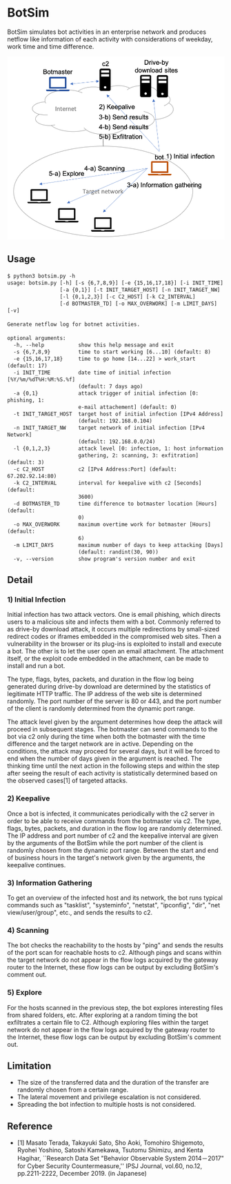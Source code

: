 
# BotSim

BotSim simulates bot activities in an enterprise network and produces
netflow like information of each activity with considerations of
weekday, work time and time difference.

![Bot activities to simulate](overview.png)


## Usage
~~~
$ python3 botsim.py -h
usage: botsim.py [-h] [-s {6,7,8,9}] [-e {15,16,17,18}] [-i INIT_TIME]
                 [-a {0,1}] [-t INIT_TARGET_HOST] [-n INIT_TARGET_NW]
                 [-l {0,1,2,3}] [-c C2_HOST] [-k C2_INTERVAL]
                 [-d BOTMASTER_TD] [-o MAX_OVERWORK] [-m LIMIT_DAYS] [-v]

Generate netflow log for botnet activities.

optional arguments:
  -h, --help           show this help message and exit
  -s {6,7,8,9}         time to start working [6...10] (default: 8)
  -e {15,16,17,18}     time to go home [14...22] > work_start (default: 17)
  -i INIT_TIME         date time of initial infection [%Y/%m/%dT%H:%M:%S.%f]
                       (default: 7 days ago)
  -a {0,1}             attack trigger of initial infection [0: phishing, 1:
                       e-mail attachement] (default: 0)
  -t INIT_TARGET_HOST  target host of initial infection [IPv4 Address]
                       (default: 192.168.0.104)
  -n INIT_TARGET_NW    target network of initial infection [IPv4 Network]
                       (default: 192.168.0.0/24)
  -l {0,1,2,3}         attack level [0: infection, 1: host information
                       gathering, 2: scanning, 3: exfitration] (default: 3)
  -c C2_HOST           c2 [IPv4 Address:Port] (default: 67.202.92.14:80)
  -k C2_INTERVAL       interval for keepalive with c2 [Seconds] (default:
                       3600)
  -d BOTMASTER_TD      time difference to botmaster location [Hours] (default:
                       0)
  -o MAX_OVERWORK      maximum overtime work for botmaster [Hours] (default:
                       6)
  -m LIMIT_DAYS        maximum number of days to keep attacking [Days]
                       (default: randint(30, 90))
  -v, --version        show program's version number and exit
~~~

## Detail

### 1) Initial Infection
Initial infection has two attack vectors. One is email phishing, which directs users to a malicious site and infects them with a bot. Commonly referred to as drive-by download attack, it occurs multiple redirections by small-sized redirect codes or iframes embedded in the compromised web sites. Then a vulnerability in the browser or its plug-ins is exploited to install and execute a bot. The other is to let the user open an email attachment. The attachment itself, or the exploit code embedded in the attachment, can be made to install and run a bot.

The type, flags, bytes, packets, and duration in the flow log being generated during drive-by download are determined by the statistics of legitimate HTTP traffic. The IP address of the web site is determined randomly. The port number of the server is 80 or 443, and the port number of the client is randomly determined from the dynamic port range.

The attack level given by the argument determines how deep the attack will proceed in subsequent stages. The botmaster can send commands to the bot via c2 only during the time when both the botmaster with the time difference and the target network are in active. Depending on the conditions, the attack may proceed for several days, but it will be forced to end when the number of days given in the argument is reached. The thinking time until the next action in the following steps and within the step after seeing the result of each activity is statistically determined based on the observed cases[1] of targeted attacks.


### 2) Keepalive
Once a bot is infected, it communicates periodically with the c2 server in order to be able to receive commands from the botmaster via c2. The type, flags, bytes, packets, and duration in the flow log are randomly determined. The IP address and port number of c2 and the keepalive interval are given by the arguments of the BotSim while the port number of the client is randomly chosen from the dynamic port range. Between the start and end of business hours in the target's network given by the arguments, the keepalive continues.


### 3) Information Gathering
To get an overview of the infected host and its network, the bot runs typical commands such as "tasklist", "systeminfo", "netstat", "ipconfig", "dir", "net view/user/group", etc., and sends the results to c2.


### 4) Scanning
The bot checks the reachability to the hosts by "ping" and sends the results of the port scan for reachable hosts to c2. Although pings and scans within the target network do not appear in the flow logs acquired by the gateway router to the Internet, these flow logs can be output by excluding BotSim's comment out.


### 5) Explore
For the hosts scanned in the previous step, the bot explores interesting files from shared folders, etc. After exploring at a random timing the bot exfiltrates a certain file to C2. Although exploring files within the target network do not appear in the flow logs acquired by the gateway router to the Internet, these flow logs can be output by excluding BotSim's comment out.


## Limitation
* The size of the transferred data and the duration of the transfer are randomly chosen from a certain range.
* The lateral movement and privilege escalation is not considered.
* Spreading the bot infection to multiple hosts is not considered.


## Reference
* [1] Masato Terada, Takayuki Sato, Sho Aoki, Tomohiro Shigemoto, Ryohei Yoshino, Satoshi Kamekawa, Tsutomu Shimizu, and Kenta Hagihar, ``Research Data Set "Behavior Observable System 2014－2017" for Cyber Security Countermeasure,'' IPSJ Journal, vol.60, no.12, pp.2211-2222, December 2019. (in Japanese)
